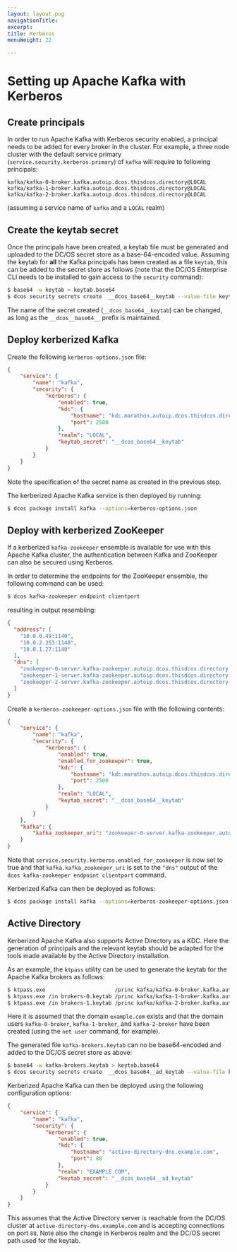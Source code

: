 ```yaml
---
layout: layout.pug
navigationTitle:
excerpt:
title: Kerberos
menuWeight: 22

---
```


# Setting up Apache Kafka with Kerberos

## Create principals

In order to run Apache Kafka with Kerberos security enabled, a principal needs to be added for every broker in the cluster. For example, a three node cluster with the default service primary (`service.security.kerberos.primary`) of `kafka` will require to following principals:
```
kafka/kafka-0-broker.kafka.autoip.dcos.thisdcos.directory@LOCAL
kafka/kafka-1-broker.kafka.autoip.dcos.thisdcos.directory@LOCAL
kafka/kafka-2-broker.kafka.autoip.dcos.thisdcos.directory@LOCAL
```
(assuming a service name of `kafka` and a `LOCAL` realm)

## Create the keytab secret

Once the principals have been created, a keytab file must be generated and uploaded to the DC/OS secret store as a base-64-encoded value. Assuming the keytab for **all** the Kafka principals has been created as a file `keytab`, this can be added to the secret store as follows (note that the DC/OS Enterprise CLI needs to be installed to gain access to the `security` command):
```bash
$ base64 -w keytab > keytab.base64
$ dcos security secrets create  __dcos_base64__keytab --value-file keytab.base64
```

The name of the secret created (`__dcos_base64__keytab`) can be changed, as long as the `__dcos__base64__` prefix is maintained.

## Deploy kerberized Kafka

Create the following `kerberos-options.json` file:
```json
{
    "service": {
        "name": "kafka",
        "security": {
            "kerberos": {
                "enabled": true,
                "kdc": {
                    "hostname": "kdc.marathon.autoip.dcos.thisdcos.directory",
                    "port": 2500
                },
                "realm": "LOCAL",
                "keytab_secret": "__dcos_base64__keytab"
            }
        }
    }
}
```
Note the specification of the secret name as created in the previous step.

The kerberized Apache Kafka service is then deployed by running:
```bash
$ dcos package install kafka --options=kerberos-options.json
```

## Deploy with kerberized ZooKeeper

If a kerberized `kafka-zookeeper` ensemble is available for use with this Apache Kafka cluster, the authentication between Kafka and ZooKeeper can also be secured using Kerberos.

In order to determine the endpoints for the ZooKeeper ensemble, the following command can be used:
```bash
$ dcos kafka-zookeeper endpoint clientport
```
resulting in output resembling:
```json
{
  "address": [
    "10.0.0.49:1140",
    "10.0.2.253:1140",
    "10.0.1.27:1140"
  ],
  "dns": [
    "zookeeper-0-server.kafka-zookeeper.autoip.dcos.thisdcos.directory:1140",
    "zookeeper-1-server.kafka-zookeeper.autoip.dcos.thisdcos.directory:1140",
    "zookeeper-2-server.kafka-zookeeper.autoip.dcos.thisdcos.directory:1140"
  ]
}
```

Create a `kerberos-zookeeper-options.json` file with the following contents:
```json
{
    "service": {
        "name": "kafka",
        "security": {
            "kerberos": {
                "enabled": true,
                "enabled_for_zookeeper": true,
                "kdc": {
                    "hostname": "kdc.marathon.autoip.dcos.thisdcos.directory",
                    "port": 2500
                },
                "realm": "LOCAL",
                "keytab_secret": "__dcos_base64__keytab"
            }
        }
    },
    "kafka": {
        "kafka_zookeeper_uri": "zookeeper-0-server.kafka-zookeeper.autoip.dcos.thisdcos.directory:1140,zookeeper-1-server.kafka-zookeeper.autoip.dcos.thisdcos.directory:1140,zookeeper-2-server.kafka-zookeeper.autoip.dcos.thisdcos.directory:1140"
    }
}
```
Note that `service.security.kerberos.enabled_for_zookeeper` is now set to true and that `kafka.kafka_zookeeper_uri` is set to the `"dns"` output of the `dcos kafka-zookeeper endpoint clientport` command.

Kerberized Kafka can then be deployed as follows:
```bash
$ dcos package install kafka --options=kerberos-zookeeper-options.json
```

## Active Directory

Kerberized Apache Kafka also supports Active Directory as a KDC. Here the generation of principals and the relevant keytab should be adapted for the tools made available by the Active Directory installation.

As an example, the `ktpass` utility can be used to generate the keytab for the Apache Kafka brokers as follows:
```bash
$ ktpass.exe                      /princ kafka/kafka-0-broker.kafka.autoip.dcos.thisdcos.directory@EXAMPLE.COM /mapuser kafka-0-broker@example.com /ptype KRB5_NT_PRINCIPAL +rndPass /out brokers-0.keytab
$ ktpass.exe /in brokers-0.keytab /princ kafka/kafka-1-broker.kafka.autoip.dcos.thisdcos.directory@EXAMPLE.COM /mapuser kafka-1-broker@example.com /ptype KRB5_NT_PRINCIPAL +rndPass /out brokers-1.keytab
$ ktpass.exe /in brokers-1.keytab /princ kafka/kafka-2-broker.kafka.autoip.dcos.thisdcos.directory@EXAMPLE.COM /mapuser kafka-2-broker@example.com /ptype KRB5_NT_PRINCIPAL +rndPass /out kafka-brokers.keytab
```
Here it is assumed that the domain `example.com` exists and that the domain users `kafka-0-broker`, `kafka-1-broker`, and `kafka-2-broker` have been created (using the `net user` command, for example).

The generated file `kafka-brokers.keytab` can no be base64-encoded and added to the DC/OS secret store as above:
```bash
$ base64 -w kafka-brokers.keytab > keytab.base64
$ dcos security secrets create  __dcos_base64__ad_keytab --value-file keytab.base64
```

Kerberized Apache Kafka can then be deployed using the following configuration options:
```json
{
    "service": {
        "name": "kafka",
        "security": {
            "kerberos": {
                "enabled": true,
                "kdc": {
                    "hostname": "active-directory-dns.example.com",
                    "port": 88
                },
                "realm": "EXAMPLE.COM",
                "keytab_secret": "__dcos_base64__ad_keytab"
            }
        }
    }
}
```
This assumes that the Active Directory server is reachable from the DC/OS cluster at `active-directory-dns.example.com` and is accepting connections on port `88`. Note also the change in Kerberos realm and the DC/OS secret path used for the keytab.
